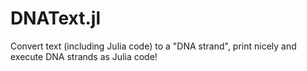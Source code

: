 # DNAText.jl
Convert text (including Julia code) to a "DNA strand", print nicely and execute DNA strands as Julia code! 
